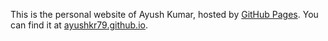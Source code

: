 This is the personal website of Ayush Kumar, hosted by [GitHub Pages](http://pages.github.com). You can find it at [ayushkr79.github.io](https://ayushkr79.github.io/).